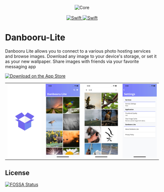 <p align="center">
    <img src="https://raw.githubusercontent.com/satishbabariya/Danbooru-Lite/master/Assets/logo.png" height="200" alt="Core">
    <br>
    <br>
    <a href="http://swift.org/">
        <img src="https://img.shields.io/badge/language-swift4-f48041.svg?style=for-the-badge" alt="Swift">
    </a>
    <a href="http://swift.org/">
        <img src="https://img.shields.io/badge/platforms-iPhone%20%20iPad-f48041.svg?style=for-the-badge" alt="Swift">
    </a>
</p>

# Danbooru-Lite 
Danbooru Lite allows you to connect to a various photo hosting services and browse images. Download any image to your device's storage, or set it as your new wallpaper. Share images with friends via your favorite messaging app


[![Download on the App Store](https://linkmaker.itunes.apple.com/images/badges/en-us/badge_appstore-lrg.svg)](https://itunes.apple.com/app/danbooru-lite/id1338782992)


|||||
| ---------- | ---------- | ---------- | ---------- | 
|![Screenshots1](Assets/01.jpg)|![Screenshots1](Assets/02.jpg)|![Screenshots1](Assets/03.jpg)|![Screenshots1](Assets/04.jpg)|




## License
[![FOSSA Status](https://app.fossa.io/api/projects/git%2Bgithub.com%2Fsatishbabariya%2FDanbooru-Lite.svg?type=large)](https://app.fossa.io/projects/git%2Bgithub.com%2Fsatishbabariya%2FDanbooru-Lite?ref=badge_large)
